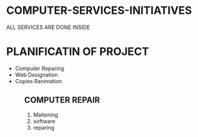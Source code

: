 # COMPUTER-SERVICES-INITIATIVES
ALL SERVICES ARE DONE INSIDE
<h1>PLANIFICATIN OF PROJECT</h1>
<ul>
  <li>Computer Reparing
  <li>Web Designation
  <li>Copies Ranimation
  <ul>
<h2>COMPUTER REPAIR</h2>
    <ol>
    <li>Maitening 
    <li> software
    <li> reparing 
    </ol>
